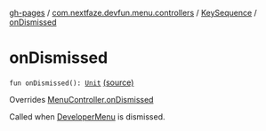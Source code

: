 [gh-pages](../../index.md) / [com.nextfaze.devfun.menu.controllers](../index.md) / [KeySequence](index.md) / [onDismissed](.)

# onDismissed

`fun onDismissed(): `[`Unit`](https://kotlinlang.org/api/latest/jvm/stdlib/kotlin/-unit/index.html) [(source)](https://github.com/NextFaze/dev-fun/tree/master/devfun-menu/src/main/java/com/nextfaze/devfun/menu/controllers/Sequence.kt#L115)

Overrides [MenuController.onDismissed](../../com.nextfaze.devfun.menu/-menu-controller/on-dismissed.md)

Called when [DeveloperMenu](../../com.nextfaze.devfun.menu/-developer-menu/index.md) is dismissed.

